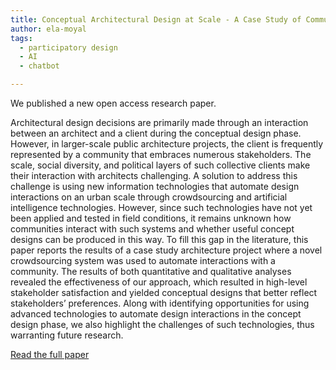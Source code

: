 ```yaml
---
title: Conceptual Architectural Design at Scale - A Case Study of Community Participation Using Crowdsourcing
author: ela-moyal
tags:
  - participatory design
  - AI
  - chatbot

---
```


We published a new open access research paper.

Architectural design decisions are primarily made through an interaction between an architect and a client during the conceptual design phase. However, in larger-scale public architecture projects, the client is frequently represented by a community that embraces numerous stakeholders. The scale, social diversity, and political layers of such collective clients make their interaction with architects challenging. A solution to address this challenge is using new information technologies that automate design interactions on an urban scale through crowdsourcing and artificial intelligence technologies. However, since such technologies have not yet been applied and tested in field conditions, it remains unknown how communities interact with such systems and whether useful concept designs can be produced in this way. To fill this gap in the literature, this paper reports the results of a case study architecture project where a novel crowdsourcing system was used to automate interactions with a community. The results of both quantitative and qualitative analyses revealed the effectiveness of our approach, which resulted in high-level stakeholder satisfaction and yielded conceptual designs that better reflect stakeholders’ preferences. Along with identifying opportunities for using advanced technologies to automate design interactions in the concept design phase, we also highlight the challenges of such technologies, thus warranting future research.

<a href="https://www.mdpi.com/2075-5309/13/1/222">Read the full paper</a>
